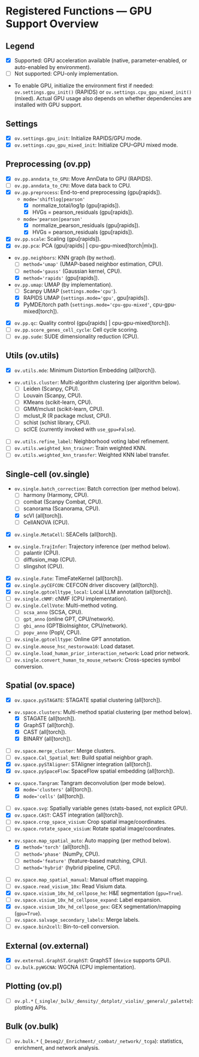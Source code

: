 # Registered Functions — GPU Support Overview

## Legend
- [x] Supported: GPU acceleration available (native, parameter-enabled, or auto-enabled by environment).
- [ ] Not supported: CPU-only implementation.
- To enable GPU, initialize the environment first if needed: `ov.settings.gpu_init()` (RAPIDS) or `ov.settings.cpu_gpu_mixed_init()` (mixed). Actual GPU usage also depends on whether dependencies are installed with GPU support.

## Settings
- [x] `ov.settings.gpu_init`: Initialize RAPIDS/GPU mode.
- [x] `ov.settings.cpu_gpu_mixed_init`: Initialize CPU–GPU mixed mode.

## Preprocessing (ov.pp)
- [x] `ov.pp.anndata_to_GPU`: Move AnnData to GPU (RAPIDS).
- [ ] `ov.pp.anndata_to_CPU`: Move data back to CPU.
- [x] `ov.pp.preprocess`: End-to-end preprocessing (gpu[rapids]).
  - `mode='shiftlog|pearson'`
    - [x] normalize_total/log1p (gpu[rapids]).
    - [x] HVGs = pearson_residuals (gpu[rapids]).
  - `mode='pearson|pearson'`
    - [x] normalize_pearson_residuals (gpu[rapids]).
    - [x] HVGs = pearson_residuals (gpu[rapids]).
- [x] `ov.pp.scale`: Scaling (gpu[rapids]).
- [x] `ov.pp.pca`: PCA (gpu[rapids] | cpu-gpu-mixed[torch|mlx]).
- `ov.pp.neighbors`: KNN graph (by `method`).
  - [ ] `method='umap'` (UMAP-based neighbor estimation, CPU).
  - [ ] `method='gauss'` (Gaussian kernel, CPU).
  - [x] `method='rapids'` (gpu[rapids]).
- `ov.pp.umap`: UMAP (by implementation).
  - [ ] Scanpy UMAP (`settings.mode='cpu'`).
  - [x] RAPIDS UMAP (`settings.mode='gpu'`, gpu[rapids]).
  - [x] PyMDE/torch path (`settings.mode='cpu-gpu-mixed'`, cpu-gpu-mixed[torch]).
- [x] `ov.pp.qc`: Quality control (gpu[rapids] | cpu-gpu-mixed[torch]).
- [ ] `ov.pp.score_genes_cell_cycle`: Cell cycle scoring.
- [ ] `ov.pp.sude`: SUDE dimensionality reduction (CPU).

## Utils (ov.utils)
- [x] `ov.utils.mde`: Minimum Distortion Embedding (all[torch]).
- `ov.utils.cluster`: Multi-algorithm clustering (per algorithm below).
  - [ ] Leiden (Scanpy, CPU).
  - [ ] Louvain (Scanpy, CPU).
  - [ ] KMeans (scikit-learn, CPU).
  - [ ] GMM/mclust (scikit-learn, CPU).
  - [ ] mclust_R (R package mclust, CPU).
  - [ ] schist (schist library, CPU).
  - [ ] scICE (currently invoked with `use_gpu=False`).
- [ ] `ov.utils.refine_label`: Neighborhood voting label refinement.
- [ ] `ov.utils.weighted_knn_trainer`: Train weighted KNN.
- [ ] `ov.utils.weighted_knn_transfer`: Weighted KNN label transfer.

## Single-cell (ov.single)
- `ov.single.batch_correction`: Batch correction (per method below).
  - [ ] harmony (Harmony, CPU).
  - [ ] combat (Scanpy Combat, CPU).
  - [ ] scanorama (Scanorama, CPU).
  - [x] scVI (all[torch]).
  - [ ] CellANOVA (CPU).
- [x] `ov.single.MetaCell`: SEACells (all[torch]).
- `ov.single.TrajInfer`: Trajectory inference (per method below).
  - [ ] palantir (CPU).
  - [ ] diffusion_map (CPU).
  - [ ] slingshot (CPU).
- [x] `ov.single.Fate`: TimeFateKernel (all[torch]).
- [x] `ov.single.pyCEFCON`: CEFCON driver discovery (all[torch]).
- [x] `ov.single.gptcelltype_local`: Local LLM annotation (all[torch]).
- [ ] `ov.single.cNMF`: cNMF (CPU implementation).
- [ ] `ov.single.CellVote`: Multi-method voting.
  - [ ] `scsa_anno` (SCSA, CPU).
  - [ ] `gpt_anno` (online GPT, CPU/network).
  - [ ] `gbi_anno` (GPTBioInsightor, CPU/network).
  - [ ] `popv_anno` (PopV, CPU).
- [ ] `ov.single.gptcelltype`: Online GPT annotation.
- [ ] `ov.single.mouse_hsc_nestorowa16`: Load dataset.
- [ ] `ov.single.load_human_prior_interaction_network`: Load prior network.
- [ ] `ov.single.convert_human_to_mouse_network`: Cross-species symbol conversion.

## Spatial (ov.space)
- [x] `ov.space.pySTAGATE`: STAGATE spatial clustering (all[torch]).
- `ov.space.clusters`: Multi-method spatial clustering (per method below).
  - [x] STAGATE (all[torch]).
  - [x] GraphST (all[torch]).
  - [x] CAST (all[torch]).
  - [x] BINARY (all[torch]).
- [ ] `ov.space.merge_cluster`: Merge clusters.
- [ ] `ov.space.Cal_Spatial_Net`: Build spatial neighbor graph.
- [x] `ov.space.pySTAligner`: STAligner integration (all[torch]).
- [x] `ov.space.pySpaceFlow`: SpaceFlow spatial embedding (all[torch]).
- `ov.space.Tangram`: Tangram deconvolution (per mode below).
  - [x] `mode='clusters'` (all[torch]).
  - [x] `mode='cells'` (all[torch]).
- [ ] `ov.space.svg`: Spatially variable genes (stats-based, not explicit GPU).
- [x] `ov.space.CAST`: CAST integration (all[torch]).
- [ ] `ov.space.crop_space_visium`: Crop spatial image/coordinates.
- [ ] `ov.space.rotate_space_visium`: Rotate spatial image/coordinates.
- `ov.space.map_spatial_auto`: Auto mapping (per method below).
  - [x] `method='torch'` (all[torch]).
  - [ ] `method='phase'` (NumPy, CPU).
  - [ ] `method='feature'` (feature-based matching, CPU).
  - [ ] `method='hybrid'` (hybrid pipeline, CPU).
- [ ] `ov.space.map_spatial_manual`: Manual offset mapping.
- [ ] `ov.space.read_visium_10x`: Read Visium data.
- [x] `ov.space.visium_10x_hd_cellpose_he`: H&E segmentation (`gpu=True`).
- [ ] `ov.space.visium_10x_hd_cellpose_expand`: Label expansion.
- [x] `ov.space.visium_10x_hd_cellpose_gex`: GEX segmentation/mapping (`gpu=True`).
- [ ] `ov.space.salvage_secondary_labels`: Merge labels.
- [ ] `ov.space.bin2cell`: Bin-to-cell conversion.

## External (ov.external)
- [x] `ov.external.GraphST.GraphST`: GraphST (`device` supports GPU).
- [ ] `ov.bulk.pyWGCNA`: WGCNA (CPU implementation).

## Plotting (ov.pl)
- [ ] `ov.pl.*` (`_single/_bulk/_density/_dotplot/_violin/_general/_palette`): plotting APIs.

## Bulk (ov.bulk)
- [ ] `ov.bulk.*` (`_Deseq2/_Enrichment/_combat/_network/_tcga`): statistics, enrichment, and network analysis.
